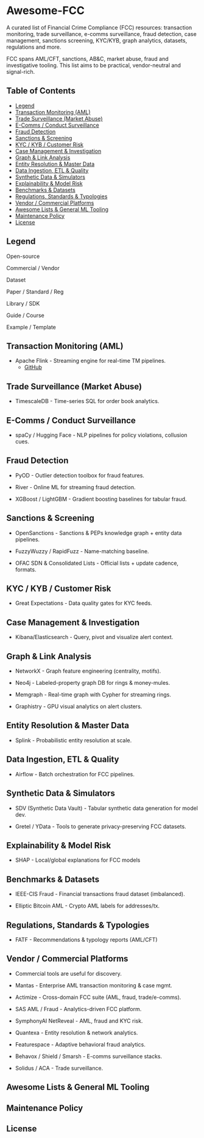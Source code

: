 # Awesome-FCC

A curated list of Financial Crime Compliance (FCC) resources: transaction monitoring, trade surveillance, e-comms surveillance, fraud detection, case management, sanctions screening, KYC/KYB, graph analytics, datasets, regulations and more.

FCC spans AML/CFT, sanctions, AB&C, market abuse, fraud and investigative tooling. This list aims to be practical, vendor-neutral and signal-rich.

## Table of Contents

- [Legend](#legend)
- [Transaction Monitoring (AML)](#transaction-monitoring-aml)
- [Trade Surveillance (Market Abuse)](#trade-surveillance-market-abuse)
- [E-Comms / Conduct Surveillance](#e-comms--conduct-surveillance)
- [Fraud Detection](#fraud-detection)
- [Sanctions & Screening](#sanctions--screening)
- [KYC / KYB / Customer Risk](#kyc--kyb--customer-risk)
- [Case Management & Investigation](#case-management--investigation)
- [Graph & Link Analysis](#graph--link-analysis)
- [Entity Resolution & Master Data](#entity-resolution--master-data)
- [Data Ingestion, ETL & Quality](#data-ingestion-etl--quality)
- [Synthetic Data & Simulators](#synthetic-data--simulators)
- [Explainability & Model Risk](#explainability--model-risk)
- [Benchmarks & Datasets](#benchmarks--datasets)
- [Regulations, Standards & Typologies](#regulations-standards--typologies)
- [Vendor / Commercial Platforms](#vendor--commercial-platforms)
- [Awesome Lists & General ML Tooling](#awesome-lists--general-ml-tooling)
- [Maintenance Policy](#maintenance-policy)
- [License](#license)

## Legend

Open-source

Commercial / Vendor

Dataset

Paper / Standard / Reg

Library / SDK

Guide / Course

Example / Template

## Transaction Monitoring (AML)

- Apache Flink - Streaming engine for real-time TM pipelines. 
	- <a href="https://github.com/apache/flink" target="_blank" rel="noopener noreferrer">GitHub</a>

## Trade Surveillance (Market Abuse)

- TimescaleDB - Time-series SQL for order book analytics.

## E-Comms / Conduct Surveillance

- spaCy / Hugging Face - NLP pipelines for policy violations, collusion cues.

## Fraud Detection

- PyOD - Outlier detection toolbox for fraud features.

- River - Online ML for streaming fraud detection.

- XGBoost / LightGBM - Gradient boosting baselines for tabular fraud.

## Sanctions & Screening

- OpenSanctions - Sanctions & PEPs knowledge graph + entity data pipelines.

- FuzzyWuzzy / RapidFuzz - Name-matching baseline.

- OFAC SDN & Consolidated Lists - Official lists + update cadence, formats.

## KYC / KYB / Customer Risk

- Great Expectations - Data quality gates for KYC feeds.

## Case Management & Investigation

- Kibana/Elasticsearch - Query, pivot and visualize alert context.

## Graph & Link Analysis

- NetworkX - Graph feature engineering (centrality, motifs).

- Neo4j - Labeled-property graph DB for rings & money-mules.

- Memgraph - Real-time graph with Cypher for streaming rings.

- Graphistry - GPU visual analytics on alert clusters.

## Entity Resolution & Master Data

- Splink - Probabilistic entity resolution at scale.

## Data Ingestion, ETL & Quality

- Airflow - Batch orchestration for FCC pipelines.

## Synthetic Data & Simulators

- SDV (Synthetic Data Vault) - Tabular synthetic data generation for model dev.

- Gretel / YData - Tools to generate privacy-preserving FCC datasets.

## Explainability & Model Risk

- SHAP - Local/global explanations for FCC models

## Benchmarks & Datasets

- IEEE-CIS Fraud - Financial transactions fraud dataset (imbalanced).

- Elliptic Bitcoin AML - Crypto AML labels for addresses/tx.

## Regulations, Standards & Typologies

- FATF - Recommendations & typology reports (AML/CFT)

## Vendor / Commercial Platforms

- Commercial tools are useful for discovery.

- Mantas - Enterprise AML transaction monitoring & case mgmt.

- Actimize - Cross-domain FCC suite (AML, fraud, trade/e-comms).

- SAS AML / Fraud - Analytics-driven FCC platform.

- SymphonyAI NetReveal - AML, fraud and KYC risk.

- Quantexa - Entity resolution & network analytics.

- Featurespace - Adaptive behavioral fraud analytics.

- Behavox / Shield / Smarsh - E-comms surveillance stacks.

- Solidus / ACA - Trade surveillance.

## Awesome Lists & General ML Tooling

## Maintenance Policy

## License